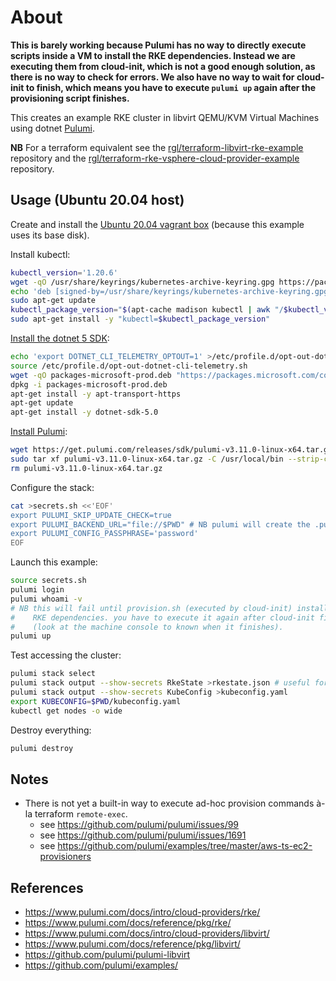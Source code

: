 # About

**This is barely working because Pulumi has no way to directly execute scripts inside a VM to install the RKE dependencies. Instead we are executing them from cloud-init, which is not a good enough solution, as there is no way to check for errors. We also have no way to wait for cloud-init to finish, which means you have to execute `pulumi up` again after the provisioning script finishes.**

This creates an example RKE cluster in libvirt QEMU/KVM Virtual Machines using dotnet [Pulumi](https://www.pulumi.com/).

**NB** For a terraform equivalent see the [rgl/terraform-libvirt-rke-example](https://github.com/rgl/terraform-libvirt-rke-example) repository and the [rgl/terraform-rke-vsphere-cloud-provider-example](https://github.com/rgl/terraform-rke-vsphere-cloud-provider-example) repository.

## Usage (Ubuntu 20.04 host)

Create and install the [Ubuntu 20.04 vagrant box](https://github.com/rgl/ubuntu-vagrant) (because this example uses its base disk).

Install kubectl:

```bash
kubectl_version='1.20.6'
wget -qO /usr/share/keyrings/kubernetes-archive-keyring.gpg https://packages.cloud.google.com/apt/doc/apt-key.gpg
echo 'deb [signed-by=/usr/share/keyrings/kubernetes-archive-keyring.gpg] https://apt.kubernetes.io/ kubernetes-xenial main' | sudo tee /etc/apt/sources.list.d/kubernetes.list >/dev/null
sudo apt-get update
kubectl_package_version="$(apt-cache madison kubectl | awk "/$kubectl_version-/{print \$3}")"
sudo apt-get install -y "kubectl=$kubectl_package_version"
```

[Install the dotnet 5 SDK](https://docs.microsoft.com/en-us/dotnet/core/install/linux-ubuntu):

```bash
echo 'export DOTNET_CLI_TELEMETRY_OPTOUT=1' >/etc/profile.d/opt-out-dotnet-cli-telemetry.sh
source /etc/profile.d/opt-out-dotnet-cli-telemetry.sh
wget -qO packages-microsoft-prod.deb "https://packages.microsoft.com/config/ubuntu/$(lsb_release -s -r)/packages-microsoft-prod.deb"
dpkg -i packages-microsoft-prod.deb
apt-get install -y apt-transport-https
apt-get update
apt-get install -y dotnet-sdk-5.0
```

[Install Pulumi](https://www.pulumi.com/docs/get-started/install/):

```bash
wget https://get.pulumi.com/releases/sdk/pulumi-v3.11.0-linux-x64.tar.gz
sudo tar xf pulumi-v3.11.0-linux-x64.tar.gz -C /usr/local/bin --strip-components 1
rm pulumi-v3.11.0-linux-x64.tar.gz
```

Configure the stack:

```bash
cat >secrets.sh <<'EOF'
export PULUMI_SKIP_UPDATE_CHECK=true
export PULUMI_BACKEND_URL="file://$PWD" # NB pulumi will create the .pulumi sub-directory.
export PULUMI_CONFIG_PASSPHRASE='password'
EOF
```

Launch this example:

```bash
source secrets.sh
pulumi login
pulumi whoami -v
# NB this will fail until provision.sh (executed by cloud-init) installs the
#    RKE dependencies. you have to execute it again after cloud-init finishes
#    (look at the machine console to known when it finishes).
pulumi up
```

Test accessing the cluster:

```bash
pulumi stack select
pulumi stack output --show-secrets RkeState >rkestate.json # useful for troubleshooting.
pulumi stack output --show-secrets KubeConfig >kubeconfig.yaml
export KUBECONFIG=$PWD/kubeconfig.yaml
kubectl get nodes -o wide
```

Destroy everything:

```bash
pulumi destroy
```

## Notes

* There is not yet a built-in way to execute ad-hoc provision commands à-la
  terraform `remote-exec`.
  * see https://github.com/pulumi/pulumi/issues/99
  * see https://github.com/pulumi/pulumi/issues/1691
  * see https://github.com/pulumi/examples/tree/master/aws-ts-ec2-provisioners

## References

* https://www.pulumi.com/docs/intro/cloud-providers/rke/
* https://www.pulumi.com/docs/reference/pkg/rke/
* https://www.pulumi.com/docs/intro/cloud-providers/libvirt/
* https://www.pulumi.com/docs/reference/pkg/libvirt/
* https://github.com/pulumi/pulumi-libvirt
* https://github.com/pulumi/examples/
